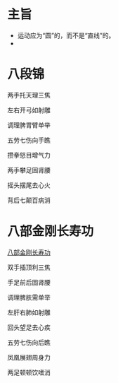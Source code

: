 # 主旨
- 运动应为“圆”的，而不是“直线”的。
- 
# 八段锦

两手托天理三焦

左右开弓如射雕

调理脾胃臂单举

五劳七伤向手瞧

攒拳怒目增气力

两手攀足固肾腰

摇头摆尾去心火

背后七颠百病消

# 八部金刚长寿功

[八部金刚长寿功](http://msqyg.com/list.asp?cid=1087)

双手插顶利三焦

手足前后固肾腰

调理脾肤需单举

左肝右肺如射雕

回头望足去心疾

五劳七伤向后瞧

凤凰展翅周身力

两足顿顿饮嗜消

